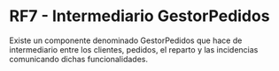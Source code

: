 # RF7 - Intermediario GestorPedidos
Existe un componente denominado GestorPedidos que hace de intermediario entre los clientes, pedidos, el reparto y las incidencias comunicando dichas funcionalidades.
